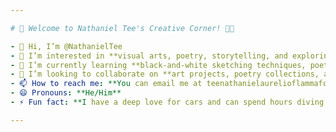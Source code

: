 ```yaml
---

# 🌟 Welcome to Nathaniel Tee's Creative Corner! 🎨✨

- 👋 Hi, I’m @NathanielTee
- 👀 I’m interested in **visual arts, poetry, storytelling, and exploring creative concepts**.
- 🌱 I’m currently learning **black-and-white sketching techniques, poetry writing, and digital design**.
- 💞️ I’m looking to collaborate on **art projects, poetry collections, and creative storytelling ventures**.
- 📫 How to reach me: **You can email me at teenathanielaurelioflammafc21@gmail.com or reach out via Instagram @tee_nathniel**.
- 😄 Pronouns: **He/Him**
- ⚡ Fun fact: **I have a deep love for cars and can spend hours diving into a good novel or comic. Oh, and I have partial color blindness, but that doesn’t stop me from creating cool art!**

---
```

